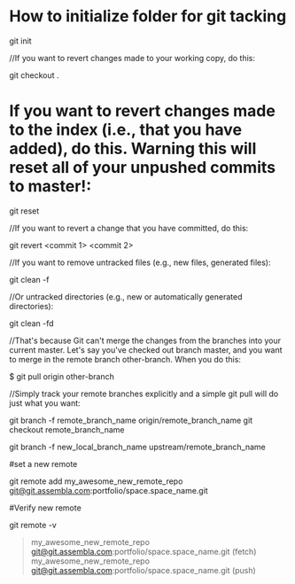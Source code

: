 <h1>How to initialize folder for git tacking</h1>
git init

//If you want to revert changes made to your working copy, do this:

git checkout .

<h1>If you want to revert changes made to the index (i.e., that you have added), do this. Warning this will reset all of your unpushed commits to master!:</h1>

git reset

//If you want to revert a change that you have committed, do this:

git revert <commit 1> <commit 2>

//If you want to remove untracked files (e.g., new files, generated files):

git clean -f

//Or untracked directories (e.g., new or automatically generated directories):

git clean -fd

//That's because Git can't merge the changes from the branches into your current master. Let's say you've checked out branch master, and you want to merge in the remote branch other-branch. When you do this:

$ git pull origin other-branch

//Simply track your remote branches explicitly and a simple git pull will do just what you want:

git branch -f remote_branch_name origin/remote_branch_name
git checkout remote_branch_name

git branch -f new_local_branch_name upstream/remote_branch_name

#set a new remote

git remote add my_awesome_new_remote_repo git@git.assembla.com:portfolio/space.space_name.git


#Verify new remote

git remote -v

> my_awesome_new_remote_repo  git@git.assembla.com:portfolio/space.space_name.git (fetch)
> my_awesome_new_remote_repo  git@git.assembla.com:portfolio/space.space_name.git (push)

